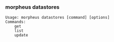 ### morpheus datastores

```
Usage: morpheus datastores [command] [options]
Commands:
	get
	list
	update
```

